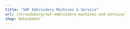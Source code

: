 ```yaml
---
title: "SWF Embroidery Machines & Service"
url: /stroudsburg/swf-embroidery-machines-und-service/
shop: Nähzubehör
---
```


